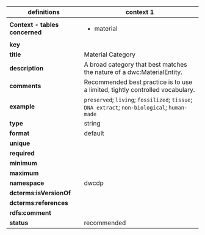 | definitions | context 1 |
|-|-|
| **Context - tables concerned** | <ul><li>material</li></ul> |
| **key** |  |
| **title** | Material Category |
| **description** | A broad category that best matches the nature of a dwc:MaterialEntity. |
| **comments** | Recommended best practice is to use a limited, tightly controlled vocabulary. |
| **example** | `preserved`; `living`; `fossilized`; `tissue`; `DNA extract`; `non-biological`; `human-made` |
| **type** | string |
| **format** | default |
| **unique** |  |
| **required** |  |
| **minimum** |  |
| **maximum** |  |
| **namespace** | dwcdp |
| **dcterms:isVersionOf** |  |
| **dcterms:references** |  |
| **rdfs:comment** |  |
| **status** | recommended |

